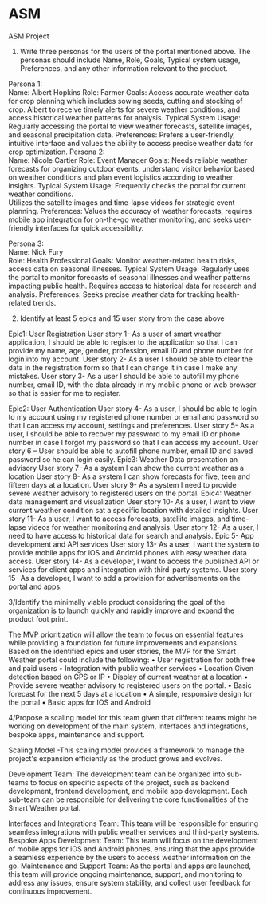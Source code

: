 # ASM
ASM Project
1. Write three personas for the users of the portal mentioned above. The personas 
should include Name, Role, Goals, Typical system usage, Preferences, and any 
other information relevant to the product. 
 
Persona 1:  
Name: Albert Hopkins 
Role: Farmer
Goals:   Access   accurate   weather   data   for   crop   planning   which includes sowing seeds, cutting and stocking of crop. Albert to receive timely alerts for severe weather conditions, and access historical weather patterns for analysis. 
Typical System Usage:   Regularly   accessing   the portal   to   view weather forecasts, satellite images, and seasonal precipitation data.
Preferences: Prefers a user-friendly, intuitive interface and values the ability to access precise weather data for crop optimization.
Persona 2:  
Name: Nicole Cartier 
Role: Event Manager 
Goals:  Needs   reliable   weather   forecasts   for   organizing   outdoor events, understand visitor behavior based on weather conditions and plan event logistics according to weather insights. 
Typical System Usage:  Frequently checks the portal for current weather conditions.  
Utilizes the satellite images and time-lapse videos for strategic event planning. 
Preferences:  Values the accuracy of weather forecasts, requires mobile app integration for on-the-go      weather monitoring, and seeks user-friendly interfaces for quick accessibility.

Persona 3:  
Name: Nick Fury  
Role: Health Professional 
Goals:   Monitor weather-related health risks, access data on seasonal illnesses.
Typical System Usage:  Regularly uses the portal to monitor forecasts of seasonal illnesses and weather patterns impacting public health. Requires access to historical data for research and analysis. 
Preferences:  Seeks precise weather data for tracking health-related trends.

2. Identify at least 5 epics and 15 user story from the case above 

Epic1: User Registration
User story 1- As a user of smart weather application, I should be able to register to the application so that I can provide my name, age, gender, profession, email ID and phone number for login into my account.
User story 2- As a user I should be able to clear the data in the registration form so that I can change it in case I make any mistakes.
User story 3- As a user I should be able to autofill my phone number, email ID, with the data already in my mobile phone or web browser so that is easier for me to register.

Epic2: User Authentication
User story 4- As a user, I should be able to login to my account using my registered phone number or email and password so that I can access my account, settings and preferences.
User story 5- As a user, I should be able to recover my password to my email ID or phone number in case I forgot my password so that I can access my account.
User story 6 – User should be able to autofill phone number, email ID and saved password so he can login easily.
Epic3: Weather Data presentation an advisory
User story 7- As a system I can show the current weather as a location
User story 8- As a system I can show forecasts for five, teen and fifteen days at a location.
User story 9- As a system I need to provide severe weather advisory to registered users on the portal.
Epic4: Weather data management and visualization
User story 10- As a user, I want to view current weather condition sat a specific location with detailed insights.
User story 11- As a user, I want to access forecasts, satellite images, and time-lapse videos for weather monitoring and analysis.
User story 12- As a user, I need to have access to historical data for search and analysis.
Epic 5- App development and API services
User story 13- As a user, I want the system to provide mobile apps for iOS and Android phones with easy weather data access.
User story 14- As a developer, I want to access the published API or services for client apps and integration with third-party systems.
User story 15- As a developer, I want to add a provision for advertisements on the portal and apps.

3/Identify the minimally viable product considering the goal of the organization is 
to launch quickly and rapidly improve and expand the product foot print. 
 
The MVP prioritization will allow the team to focus on essential features while providing a foundation for future improvements and expansions. Based on the identified epics and user stories, the MVP for the Smart Weather portal could include the following: 
•	User registration for both free and paid users 
• Integration with public weather services 
• Location Given detection based on GPS or IP 
• Display of current weather at a location 
• Provide severe weather advisory to registered users on the portal. 
• Basic forecast for the next 5 days at a location 
• A simple, responsive design for the portal 
• Basic apps for IOS and Android

4/Propose a scaling model for this team given that different teams might be working on development of the main system, interfaces and integrations, bespoke apps, maintenance and support. 
 
Scaling Model -This scaling model provides a framework to manage the project's expansion efficiently as the product grows and evolves.

Development Team: The development team can be organized into sub-teams to focus on specific     aspects of the project, such as backend development, frontend development, and mobile app development. Each sub-team can be responsible for delivering the core functionalities of the Smart   Weather portal. 
 
Interfaces and Integrations Team: This team will be responsible for ensuring seamless integrations with public weather services and third-party systems. 
Bespoke Apps Development Team: This team will focus on the development of mobile apps for iOS and Android phones, ensuring that the apps provide a seamless experience by the users to access weather information on the go.
Maintenance and Support Team: As the portal and apps are launched, this team will provide ongoing maintenance, support, and monitoring to address any issues, ensure system stability, and collect user feedback for continuous improvement.
